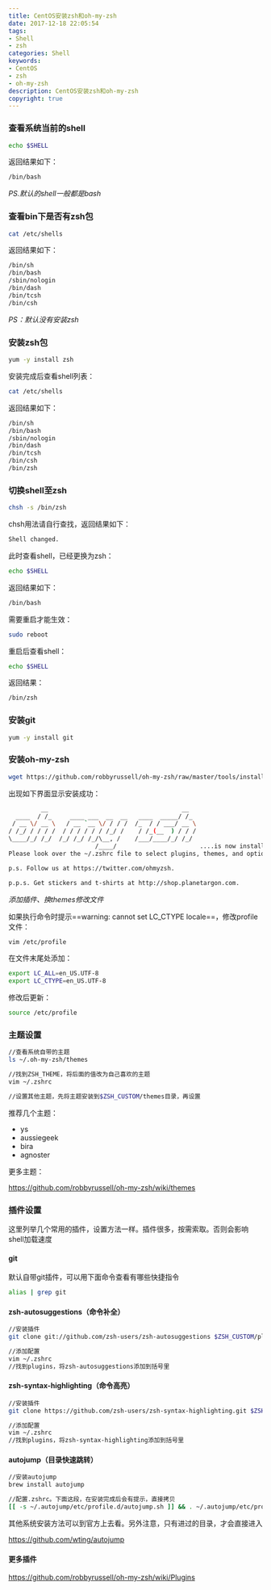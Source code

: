 ```yaml
---
title: CentOS安装zsh和oh-my-zsh
date: 2017-12-18 22:05:54
tags: 
- Shell
- zsh
categories: Shell
keywords: 
- CentOS
- zsh
- oh-my-zsh
description: CentOS安装zsh和oh-my-zsh
copyright: true
---
```


### 查看系统当前的shell
```bash
echo $SHELL
```
返回结果如下：

```bash
/bin/bash
```

*PS.默认的shell一般都是bash*

### 查看bin下是否有zsh包

```bash
cat /etc/shells
```

返回结果如下：

```bash
/bin/sh
/bin/bash
/sbin/nologin
/bin/dash
/bin/tcsh
/bin/csh
```

*PS：默认没有安装zsh*

### 安装zsh包

```bash
yum -y install zsh
```

安装完成后查看shell列表：

```bash
cat /etc/shells
```

返回结果如下：

```bash
/bin/sh
/bin/bash
/sbin/nologin
/bin/dash
/bin/tcsh
/bin/csh
/bin/zsh
```

### 切换shell至zsh

```bash
chsh -s /bin/zsh
```

chsh用法请自行查找，返回结果如下：

```bash
Shell changed.
```

此时查看shell，已经更换为zsh：

```bash
echo $SHELL
```

返回结果如下：

```bash
/bin/bash
```

需要重启才能生效：

```bash
sudo reboot
```

重启后查看shell：

```bash
echo $SHELL
```

返回结果：

```bash
/bin/zsh
```

### 安装git

```bash
yum -y install git
```

### 安装oh-my-zsh

```bash
wget https://github.com/robbyrussell/oh-my-zsh/raw/master/tools/install.sh -O - | sh
```

出现如下界面显示安装成功：

```bash
         __                                     __   
  ____  / /_     ____ ___  __  __   ____  _____/ /_  
 / __ \/ __ \   / __ `__ \/ / / /  /_  / / ___/ __ \ 
/ /_/ / / / /  / / / / / / /_/ /    / /_(__  ) / / / 
\____/_/ /_/  /_/ /_/ /_/\__, /    /___/____/_/ /_/  
                        /____/                       ....is now installed!
Please look over the ~/.zshrc file to select plugins, themes, and options.

p.s. Follow us at https://twitter.com/ohmyzsh.

p.p.s. Get stickers and t-shirts at http://shop.planetargon.com.
```

*添加插件、换themes修改文件*



如果执行命令时提示==warning: cannot set LC_CTYPE locale==，修改profile文件：

```bash
vim /etc/profile
```

在文件末尾处添加：

```bash
export LC_ALL=en_US.UTF-8
export LC_CTYPE=en_US.UTF-8
```

修改后更新：

```bash
source /etc/profile
```

### 主题设置

```bash
//查看系统自带的主题
ls ~/.oh-my-zsh/themes

//找到ZSH_THEME，将后面的值改为自己喜欢的主题
vim ~/.zshrc

//设置其他主题，先将主题安装到$ZSH_CUSTOM/themes目录，再设置
```

推荐几个主题：

* ys
* aussiegeek
* bira
* agnoster

更多主题：

https://github.com/robbyrussell/oh-my-zsh/wiki/themes

### 插件设置

这里列举几个常用的插件，设置方法一样。插件很多，按需索取。否则会影响shell加载速度

#### git

默认自带git插件，可以用下面命令查看有哪些快捷指令

```bash
alias | grep git
```

#### zsh-autosuggestions（命令补全）

```bash
//安装插件
git clone git://github.com/zsh-users/zsh-autosuggestions $ZSH_CUSTOM/plugins/zsh-autosuggestions

//添加配置
vim ~/.zshrc
//找到plugins，将zsh-autosuggestions添加到括号里
```

#### zsh-syntax-highlighting（命令高亮）

```bash
//安装插件
git clone https://github.com/zsh-users/zsh-syntax-highlighting.git $ZSH_CUSTOM/plugins/zsh-syntax-highlighting

//添加配置
vim ~/.zshrc
//找到plugins，将zsh-syntax-highlighting添加到括号里
```

#### autojump（目录快速跳转）

```bash
//安装autojump
brew install autojump

//配置.zshrc。下面这段，在安装完成后会有提示，直接拷贝
[[ -s ~/.autojump/etc/profile.d/autojump.sh ]] && . ~/.autojump/etc/profile.d/autojump.sh
```

其他系统安装方法可以到官方上去看。另外注意，只有进过的目录，才会直接进入

https://github.com/wting/autojump

#### 更多插件

https://github.com/robbyrussell/oh-my-zsh/wiki/Plugins

